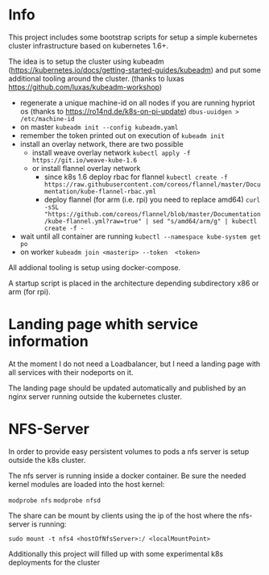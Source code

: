 # Info

This project includes some bootstrap scripts for setup a simple kubernetes cluster infrastructure based on kubernetes 1.6+. 


The idea is to setup the cluster using kubeadm (https://kubernetes.io/docs/getting-started-guides/kubeadm) and put some additional tooling around the cluster. (thanks to luxas https://github.com/luxas/kubeadm-workshop)

* regenerate a unique machine-id on all nodes if you are running hypriot os (thanks to https://ro14nd.de/k8s-on-pi-update)
```dbus-uuidgen > /etc/machine-id```
* on master
```kubeadm init --config kubeadm.yaml```
* remember the token printed out on execution of ```kubeadm init```
* install an overlay network, there are two possible 
  * install weave overlay network
  ```kubectl apply -f https://git.io/weave-kube-1.6```
  * or install flannel overlay network
    * since k8s 1.6 deploy rbac for flannel
   ```kubectl create -f https://raw.githubusercontent.com/coreos/flannel/master/Documentation/kube-flannel-rbac.yml```
    * deploy flannel (for arm (i.e. rpi) you need to replace amd64)
    ```curl -sSL "https://github.com/coreos/flannel/blob/master/Documentation/kube-flannel.yml?raw=true" | sed "s/amd64/arm/g" | kubectl create -f -```
* wait until all container are running
```kubectl --namespace kube-system get po```
* on worker
```kubeadm join <masterip> --token  <token>```


All addional tooling is setup using docker-compose. 

A startup script is placed in the architecture depending subdirectory x86 or arm (for rpi).

# Landing page whith service information

At the moment I do not need a Loadbalancer, but I need a landing page with all services with their nodeports on it. 

The landing page should be updated automatically and published by an nginx server running outside the kubernetes cluster.

# NFS-Server

In order to provide easy persistent volumes to pods a nfs server is setup outside the k8s cluster.

The nfs server is running inside a docker container. Be sure the needed kernel modules are loaded into the host kernel:

```modprobe nfs```
```modprobe nfsd```


The share can be mount by clients using the ip of the host where the nfs-server is running:

```sudo mount -t nfs4 <hostOfNfsServer>:/ <localMountPoint>``` 




Additionally this project will filled up with some experimental k8s deployments for the cluster


